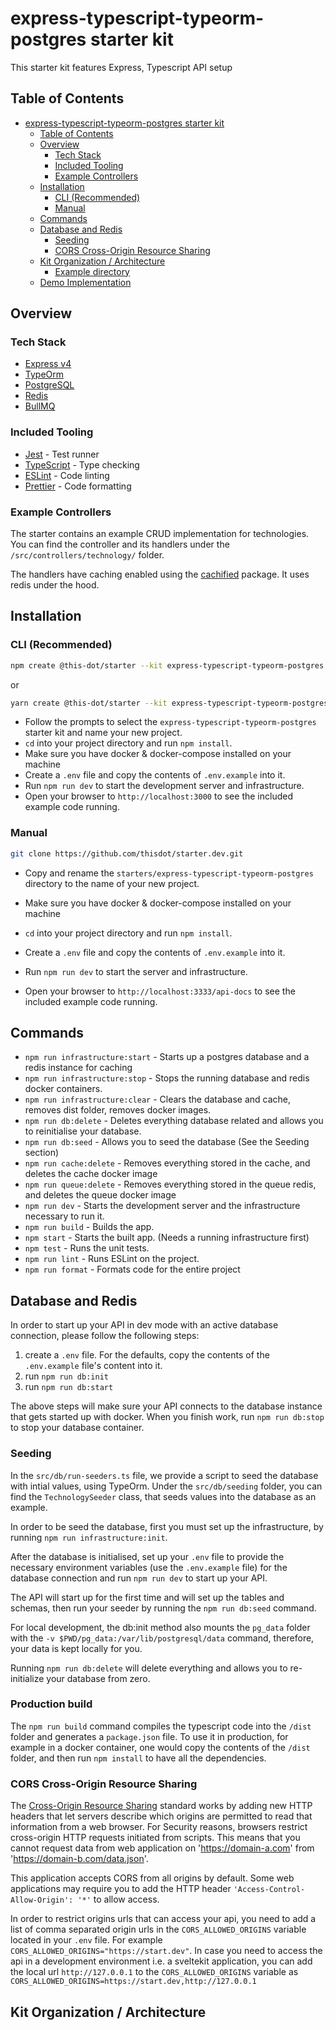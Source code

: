 # express-typescript-typeorm-postgres starter kit

This starter kit features Express, Typescript API setup

## Table of Contents

- [express-typescript-typeorm-postgres starter kit](#express-typescript-typeorm-postgres-starter-kit)
  - [Table of Contents](#table-of-contents)
  - [Overview](#overview)
    - [Tech Stack](#tech-stack)
    - [Included Tooling](#included-tooling)
    - [Example Controllers](#example-controllers)
  - [Installation](#installation)
    - [CLI (Recommended)](#cli-recommended)
    - [Manual](#manual)
  - [Commands](#commands)
  - [Database and Redis](#database-and-redis)
    - [Seeding](#seeding)
    - [CORS Cross-Origin Resource Sharing](#cors-cross-origin-resource-sharing)
  - [Kit Organization / Architecture](#kit-organization--architecture)
    - [Example directory](#example-directory)
  - [Demo Implementation](#demo-implementation)

## Overview

### Tech Stack

- [Express v4](https://expressjs.com)
- [TypeOrm](https://typeorm.io)
- [PostgreSQL](https://www.postgresql.org)
- [Redis](https://redis.io/)
- [BullMQ](https://docs.bullmq.io/)

### Included Tooling

- [Jest](https://jestjs.io/) - Test runner
- [TypeScript](https://www.typescriptlang.org/) - Type checking
- [ESLint](https://eslint.org/) - Code linting
- [Prettier](https://prettier.io/) - Code formatting

### Example Controllers

The starter contains an example CRUD implementation for technologies. You can find the controller and its handlers under the `/src/controllers/technology/` folder.

The handlers have caching enabled using the [cachified](https://www.npmjs.com/package/cachified) package. It uses redis under the hood.

## Installation

### CLI (Recommended)

```bash
npm create @this-dot/starter --kit express-typescript-typeorm-postgres
```

or

```bash
yarn create @this-dot/starter --kit express-typescript-typeorm-postgres
```

- Follow the prompts to select the `express-typescript-typeorm-postgres` starter kit and name your new project.
- `cd` into your project directory and run `npm install`.
- Make sure you have docker & docker-compose installed on your machine
- Create a `.env` file and copy the contents of `.env.example` into it.
- Run `npm run dev` to start the development server and infrastructure.
- Open your browser to `http://localhost:3000` to see the included example code running.

### Manual

```bash
git clone https://github.com/thisdot/starter.dev.git
```

- Copy and rename the `starters/express-typescript-typeorm-postgres` directory to the name of your new project.
- Make sure you have docker & docker-compose installed on your machine
- `cd` into your project directory and run `npm install`.
- Create a `.env` file and copy the contents of `.env.example` into it.
- Run `npm run dev` to start the server and infrastructure.

- Open your browser to `http://localhost:3333/api-docs` to see the included example code running.

## Commands

- `npm run infrastructure:start` - Starts up a postgres database and a redis instance for caching
- `npm run infrastructure:stop` - Stops the running database and redis docker containers.
- `npm run infrastructure:clear` - Clears the database and cache, removes dist folder, removes docker images.
- `npm run db:delete` - Deletes everything database related and allows you to reinitialise your database.
- `npm run db:seed` - Allows you to seed the database (See the Seeding section)
- `npm run cache:delete` - Removes everything stored in the cache, and deletes the cache docker image
- `npm run queue:delete` - Removes everything stored in the queue redis, and deletes the queue docker image
- `npm run dev` - Starts the development server and the infrastructure necessary to run it.
- `npm run build` - Builds the app.
- `npm start` - Starts the built app. (Needs a running infrastructure first)
- `npm test` - Runs the unit tests.
- `npm run lint` - Runs ESLint on the project.
- `npm run format` - Formats code for the entire project

## Database and Redis

In order to start up your API in dev mode with an active database connection, please follow the following steps:

1. create a `.env` file. For the defaults, copy the contents of the `.env.example` file's content into it.
2. run `npm run db:init`
3. run `npm run db:start`

The above steps will make sure your API connects to the database instance that gets started up with docker. When you finish work, run `npm run db:stop` to stop your database container.

### Seeding

In the `src/db/run-seeders.ts` file, we provide a script to seed the database with intial values, using TypeOrm. Under the `src/db/seeding` folder, you can find the `TechnologySeeder` class, that seeds values into the database as an example.

In order to be seed the database, first you must set up the infrastructure, by running `npm run infrastructure:init`.

After the database is initialised, set up your `.env` file to provide the necessary environment variables (use the `.env.example` file) for the database connection and run `npm run dev` to start up your API.

The API will start up for the first time and will set up the tables and schemas, then run your seeder by running the `npm run db:seed` command.

For local development, the db:init method also mounts the `pg_data` folder with the `-v $PWD/pg_data:/var/lib/postgresql/data` command, therefore, your data is kept locally for you.

Running `npm run db:delete` will delete everything and allows you to re-initialize your database from zero.

### Production build

The `npm run build` command compiles the typescript code into the `/dist` folder and generates a `package.json` file. To use it in production, for example in a docker container, one would copy the contents of the `/dist` folder, and then run `npm install` to have all the dependencies.

### CORS Cross-Origin Resource Sharing

The [Cross-Origin Resource Sharing](https://developer.mozilla.org/en-US/docs/Web/HTTP/CORS) standard works by adding new HTTP headers that let servers describe which origins are permitted to read that information from a web browser. For Security reasons, browsers restrict cross-origin HTTP requests initiated from scripts. This means that you cannot request data from web application on 'https://domain-a.com' from 'https://domain-b.com/data.json'.

This application accepts CORS from all origins by default. Some web applications may require you to add the HTTP header `'Access-Control-Allow-Origin': '*'` to allow access.

In order to restrict origins urls that can access your api, you need to add a list of comma separated origin urls in the `CORS_ALLOWED_ORIGINS` variable located in your `.env` file. For example `CORS_ALLOWED_ORIGINS="https://start.dev"`. In case you need to access the api in a development environment i.e. a sveltekit application, you can add the local url `http://127.0.0.1` to the `CORS_ALLOWED_ORIGINS` variable as `CORS_ALLOWED_ORIGINS=https://start.dev,http://127.0.0.1`

## Kit Organization / Architecture

[//]: # (TODO: architecture)
